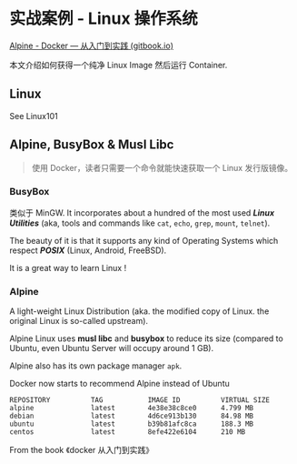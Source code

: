 # 实战案例 - Linux 操作系统

[Alpine - Docker — 从入门到实践 (gitbook.io)](https://yeasy.gitbook.io/docker_practice/os/alpine)

本文介绍如何获得一个纯净 Linux Image 然后运行 Container. 

## Linux 

See Linux101 

## Alpine, BusyBox & Musl Libc 

> 使用 Docker，读者只需要一个命令就能快速获取一个 Linux 发行版镜像。

### BusyBox

类似于 MinGW. It incorporates about a hundred of the most used ***Linux Utilities*** (aka, tools and commands like `cat`, `echo`, `grep`, `mount`, `telnet`). 

The beauty of it is that it supports any kind of Operating Systems which respect ***POSIX*** (Linux, Android, FreeBSD).

 It is a great way to learn Linux !

### Alpine

A light-weight Linux Distribution (aka. the modified copy of Linux. the original Linux is so-called upstream). 

Alpine Linux uses **musl libc**  and **busybox** to reduce its size (compared to Ubuntu, even Ubuntu Server will occupy around 1 GB).

Alpine also has its own package manager `apk`. 

Docker now starts to recommend Alpine instead of Ubuntu 

```
REPOSITORY          TAG           IMAGE ID          VIRTUAL SIZE
alpine              latest        4e38e38c8ce0      4.799 MB
debian              latest        4d6ce913b130      84.98 MB
ubuntu              latest        b39b81afc8ca      188.3 MB
centos              latest        8efe422e6104      210 MB
```

From the book 《docker 从入门到实践》 

